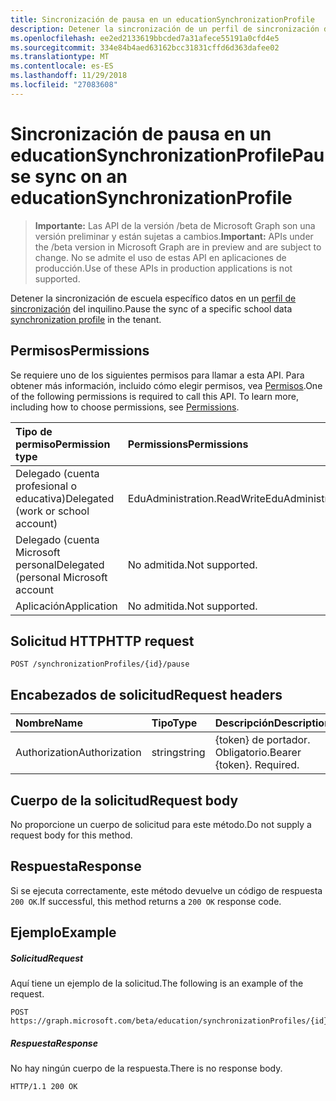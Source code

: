 ```yaml
---
title: Sincronización de pausa en un educationSynchronizationProfile
description: Detener la sincronización de un perfil de sincronización de datos de school específicos en el inquilino.
ms.openlocfilehash: ee2ed2133619bbcded7a31afece55191a0cfd4e5
ms.sourcegitcommit: 334e84b4aed63162bcc31831cffd6d363dafee02
ms.translationtype: MT
ms.contentlocale: es-ES
ms.lasthandoff: 11/29/2018
ms.locfileid: "27083608"
---
```

# <a name="pause-sync-on-an-educationsynchronizationprofile"></a><span data-ttu-id="75232-103">Sincronización de pausa en un educationSynchronizationProfile</span><span class="sxs-lookup"><span data-stu-id="75232-103">Pause sync on an educationSynchronizationProfile</span></span>

> <span data-ttu-id="75232-104">**Importante:** Las API de la versión /beta de Microsoft Graph son una versión preliminar y están sujetas a cambios.</span><span class="sxs-lookup"><span data-stu-id="75232-104">**Important:** APIs under the /beta version in Microsoft Graph are in preview and are subject to change.</span></span> <span data-ttu-id="75232-105">No se admite el uso de estas API en aplicaciones de producción.</span><span class="sxs-lookup"><span data-stu-id="75232-105">Use of these APIs in production applications is not supported.</span></span>

<span data-ttu-id="75232-106">Detener la sincronización de escuela específico datos en un [perfil de sincronización](../resources/educationsynchronizationprofile.md) del inquilino.</span><span class="sxs-lookup"><span data-stu-id="75232-106">Pause the sync of a specific school data [synchronization profile](../resources/educationsynchronizationprofile.md) in the tenant.</span></span>

## <a name="permissions"></a><span data-ttu-id="75232-107">Permisos</span><span class="sxs-lookup"><span data-stu-id="75232-107">Permissions</span></span>
<span data-ttu-id="75232-p102">Se requiere uno de los siguientes permisos para llamar a esta API. Para obtener más información, incluido cómo elegir permisos, vea [Permisos](/graph/permissions-reference).</span><span class="sxs-lookup"><span data-stu-id="75232-p102">One of the following permissions is required to call this API. To learn more, including how to choose permissions, see [Permissions](/graph/permissions-reference).</span></span>

| <span data-ttu-id="75232-110">Tipo de permiso</span><span class="sxs-lookup"><span data-stu-id="75232-110">Permission type</span></span> | <span data-ttu-id="75232-111">Permissions</span><span class="sxs-lookup"><span data-stu-id="75232-111">Permissions</span></span> |
|:-----------|:----------|
| <span data-ttu-id="75232-112">Delegado (cuenta profesional o educativa)</span><span class="sxs-lookup"><span data-stu-id="75232-112">Delegated (work or school account)</span></span> | <span data-ttu-id="75232-113">EduAdministration.ReadWrite</span><span class="sxs-lookup"><span data-stu-id="75232-113">EduAdministration.ReadWrite</span></span> |
|<span data-ttu-id="75232-114">Delegado (cuenta Microsoft personal</span><span class="sxs-lookup"><span data-stu-id="75232-114">Delegated (personal Microsoft account</span></span>|<span data-ttu-id="75232-115">No admitida.</span><span class="sxs-lookup"><span data-stu-id="75232-115">Not supported.</span></span>|
|<span data-ttu-id="75232-116">Aplicación</span><span class="sxs-lookup"><span data-stu-id="75232-116">Application</span></span>|<span data-ttu-id="75232-117">No admitida.</span><span class="sxs-lookup"><span data-stu-id="75232-117">Not supported.</span></span>|

## <a name="http-request"></a><span data-ttu-id="75232-118">Solicitud HTTP</span><span class="sxs-lookup"><span data-stu-id="75232-118">HTTP request</span></span>
<!-- { "blockType": "ignored" } -->
```http
POST /synchronizationProfiles/{id}/pause
```

## <a name="request-headers"></a><span data-ttu-id="75232-119">Encabezados de solicitud</span><span class="sxs-lookup"><span data-stu-id="75232-119">Request headers</span></span>
| <span data-ttu-id="75232-120">Nombre</span><span class="sxs-lookup"><span data-stu-id="75232-120">Name</span></span>       | <span data-ttu-id="75232-121">Tipo</span><span class="sxs-lookup"><span data-stu-id="75232-121">Type</span></span> | <span data-ttu-id="75232-122">Descripción</span><span class="sxs-lookup"><span data-stu-id="75232-122">Description</span></span>|
|:-----------|:------|:----------|
| <span data-ttu-id="75232-123">Authorization</span><span class="sxs-lookup"><span data-stu-id="75232-123">Authorization</span></span>  | <span data-ttu-id="75232-124">string</span><span class="sxs-lookup"><span data-stu-id="75232-124">string</span></span>  | <span data-ttu-id="75232-p103">{token} de portador. Obligatorio.</span><span class="sxs-lookup"><span data-stu-id="75232-p103">Bearer {token}. Required.</span></span>  |

## <a name="request-body"></a><span data-ttu-id="75232-127">Cuerpo de la solicitud</span><span class="sxs-lookup"><span data-stu-id="75232-127">Request body</span></span>
<span data-ttu-id="75232-128">No proporcione un cuerpo de solicitud para este método.</span><span class="sxs-lookup"><span data-stu-id="75232-128">Do not supply a request body for this method.</span></span>
## <a name="response"></a><span data-ttu-id="75232-129">Respuesta</span><span class="sxs-lookup"><span data-stu-id="75232-129">Response</span></span>
<span data-ttu-id="75232-130">Si se ejecuta correctamente, este método devuelve un código de respuesta `200 OK`.</span><span class="sxs-lookup"><span data-stu-id="75232-130">If successful, this method returns a `200 OK` response code.</span></span>

## <a name="example"></a><span data-ttu-id="75232-131">Ejemplo</span><span class="sxs-lookup"><span data-stu-id="75232-131">Example</span></span>
##### <a name="request"></a><span data-ttu-id="75232-132">Solicitud</span><span class="sxs-lookup"><span data-stu-id="75232-132">Request</span></span>
<span data-ttu-id="75232-133">Aquí tiene un ejemplo de la solicitud.</span><span class="sxs-lookup"><span data-stu-id="75232-133">The following is an example of the request.</span></span>
<!-- {
  "blockType": "request",
  "name": "post_synchronizationProfile_pause"
}-->
```http
POST https://graph.microsoft.com/beta/education/synchronizationProfiles/{id}/pause
```

##### <a name="response"></a><span data-ttu-id="75232-134">Respuesta</span><span class="sxs-lookup"><span data-stu-id="75232-134">Response</span></span>

<span data-ttu-id="75232-135">No hay ningún cuerpo de la respuesta.</span><span class="sxs-lookup"><span data-stu-id="75232-135">There is no response body.</span></span>

<!-- {
  "blockType": "response",
  "name": "post_synchronizationProfile_pause"
}-->
```
HTTP/1.1 200 OK
```